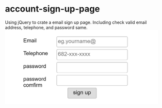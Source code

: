 # account-sign-up-page

Using jQuery to crate a email sign up page.
Including check valid email address, telephone, and password same.
![image](微信图片_20191107135716.png)
